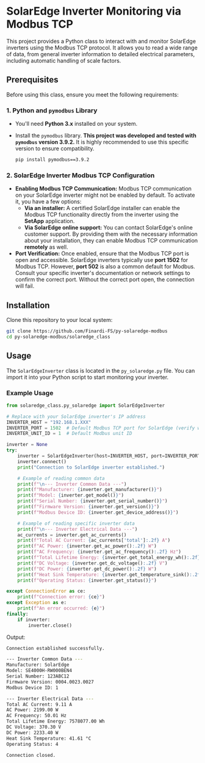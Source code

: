 # SolarEdge Inverter Monitoring via Modbus TCP

This project provides a Python class to interact with and monitor SolarEdge inverters using the Modbus TCP protocol. It allows you to read a wide range of data, from general inverter information to detailed electrical parameters, including automatic handling of scale factors.


## Prerequisites

Before using this class, ensure you meet the following requirements:

### 1\. Python and `pymodbus` Library

  * You'll need **Python 3.x** installed on your system.

  * Install the `pymodbus` library. **This project was developed and tested with `pymodbus` version 3.9.2.** It is highly recommended to use this specific version to ensure compatibility.

    ```bash
    pip install pymodbus==3.9.2
    ```

### 2\. SolarEdge Inverter Modbus TCP Configuration

  * **Enabling Modbus TCP Communication:**
    Modbus TCP communication on your SolarEdge inverter might not be enabled by default. To activate it, you have a few options:
      * **Via an installer:** A certified SolarEdge installer can enable the Modbus TCP functionality directly from the inverter using the **SetApp** application.
      * **Via SolarEdge online support:** You can contact SolarEdge's online customer support. By providing them with the necessary information about your installation, they can enable Modbus TCP communication **remotely** as well.
  * **Port Verification:**
    Once enabled, ensure that the Modbus TCP port is open and accessible. SolarEdge inverters typically use **port 1502** for Modbus TCP. However, **port 502** is also a common default for Modbus. Consult your specific inverter's documentation or network settings to confirm the correct port. Without the correct port open, the connection will fail.


## Installation

Clone this repository to your local system:

```bash
git clone https://github.com/Finardi-FS/py-solaredge-modbus
cd py-solaredge-modbus/solaredge_class
```


## Usage

The `SolarEdgeInverter` class is located in the `py_solaredge.py` file. You can import it into your Python script to start monitoring your inverter.

### Example Usage

```python
from solaredge_class.py_solaredge import SolarEdgeInverter

# Replace with your SolarEdge inverter's IP address
INVERTER_HOST = "192.168.1.XXX"
INVERTER_PORT = 1502  # Default Modbus TCP port for SolarEdge (verify with your inverter's settings)
INVERTER_UNIT_ID = 1  # Default Modbus unit ID

inverter = None
try:
    inverter = SolarEdgeInverter(host=INVERTER_HOST, port=INVERTER_PORT, unit_id=INVERTER_UNIT_ID)
    inverter.connect()
    print("Connection to SolarEdge inverter established.")

    # Example of reading common data
    print(f"\n--- Inverter Common Data ---")
    print(f"Manufacturer: {inverter.get_manufacturer()}")
    print(f"Model: {inverter.get_model()}")
    print(f"Serial Number: {inverter.get_serial_number()}")
    print(f"Firmware Version: {inverter.get_version()}")
    print(f"Modbus Device ID: {inverter.get_device_address()}")

    # Example of reading specific inverter data
    print(f"\n--- Inverter Electrical Data ---")
    ac_currents = inverter.get_ac_currents()
    print(f"Total AC Current: {ac_currents['total']:.2f} A")
    print(f"AC Power: {inverter.get_ac_power():.2f} W")
    print(f"AC Frequency: {inverter.get_ac_frequency():.2f} Hz")
    print(f"Total Lifetime Energy: {inverter.get_total_energy_wh():.2f} Wh")
    print(f"DC Voltage: {inverter.get_dc_voltage():.2f} V")
    print(f"DC Power: {inverter.get_dc_power():.2f} W")
    print(f"Heat Sink Temperature: {inverter.get_temperature_sink():.2f} °C")
    print(f"Operating Status: {inverter.get_status()}")

except ConnectionError as ce:
    print(f"Connection error: {ce}")
except Exception as e:
    print(f"An error occurred: {e}")
finally:
    if inverter:
        inverter.close()
```
Output:

```bash
Connection established successfully.

--- Inverter Common Data ---
Manufacturer: SolarEdge
Model: SE4000H-RW000BEN4
Serial Number: 123ABC12
Firmware Version: 0004.0023.0027
Modbus Device ID: 1

--- Inverter Electrical Data ---
Total AC Current: 9.11 A
AC Power: 2199.00 W
AC Frequency: 50.01 Hz
Total Lifetime Energy: 7578077.00 Wh
DC Voltage: 370.30 V
DC Power: 2233.40 W
Heat Sink Temperature: 41.61 °C
Operating Status: 4

Connection closed.
```
